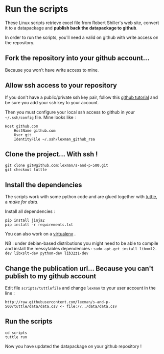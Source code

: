 # Run the scripts
These Linux scripts retrieve excel file from Robert Shiller's web site, convert it to a datapackage and **publish back the datapackage to github**.

In order to run the scripts, you'll need a valid on github with write access on the repository.

## Fork the repository into your github account...
Because you won't have write access to mine.

## Allow ssh access to your repository
If you don't have a public/private ssh key pair, follow this  [github tutorial](https://help.github.com/articles/generating-ssh-keys/) 
and be sure you add your ssh key to your account.

Then you must configure your local ssh access to github in your ``~/.ssh/config`` file. Mine looks like :

    Host github.com
        HostName github.com
        User git
        IdentityFile ~/.ssh/lexman_github_rsa

## Clone the project... With ssh !

    git clone git@github.com:lexman/s-and-p-500.git
    git checkout tuttle	

## Install the dependencies
The scripts work with some python code and are glued together with [tuttle](github.com/lexman/tuttle), a *make for data*.

Install all dependencies :

    pip install jinja2
    pip install -r requirements.txt

You can also work on a [virtualenv](http://docs.python-guide.org/en/latest/dev/virtualenvs/) .

NB : under debian-based distributions you might need to be able to compile and install the messytables dependencies : ``sudo apt-get install libxml2-dev libxslt-dev python-dev lib32z1-dev``

## Change the publication url... Because you can't publish to my github account
Edit file `scripts/tuttlefile` and change `lexman` to your user account in the line : 

    http://raw.githubusercontent.com/lexman/s-and-p-500/tuttle/data/data.csv <- file://../data/data.csv


## Run the scripts

    cd scripts
	tuttle run
	
Now you have updated the datapackage on your github repository !